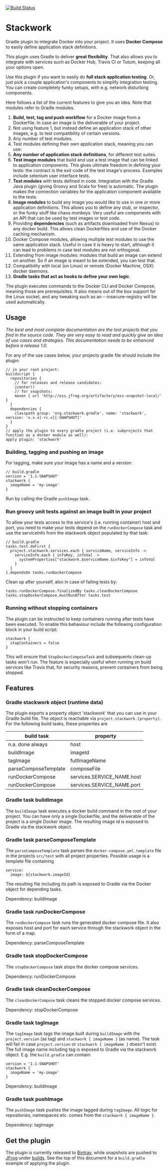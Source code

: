 [![Build Status](https://travis-ci.org/stackwork/stackwork.svg?branch=master)](https://travis-ci.org/stackwork/stackwork)
# Stackwork
Gradle plugin to integrate Docker into your project.
It uses **Docker Compose** to easily define application stack definitions.

This plugin uses Gradle to deliver **great flexibility**.
That also allows you to integrate with services such as Docker Hub, Travis CI or Tutum, keeping all your options open.

Use this plugin if you want to easily do **full stack application testing**.
Or, just pick a couple application's components to simplify integration testing.
You can create completely funky setups, with e.g. network disturbing components.

Here follows a list of the current features to give you an idea.
Note that modules refer to Gradle modules.

1. **Build, test, tag and push workflow** for a Docker image from a Dockerfile.
In case an image is the deliverable of your project.
2. Not using feature 1, but instead define an application stack of other images, e.g. to test compatibility of certain versions.
3. Any number of test modules.
4. Test modules defining their own application stack, meaning you can use:
5. **Any number of application stack definitions**, for different test suites.
6. **Test image modules** that build and use a test image that can be linked to application components.
This gives ultimate freedom in defining your tests: the contract is the exit code of the test image's process.
Examples include selenium user interface tests.
7. **Test modules** with tests defined in code.
Integration with the Gradle Java plugin (giving Groovy and Scala for free) is automatic.
The plugin makes the connection variables for the application component available to the tests.
8. **Image modules** to build any image you would like to use in one or more application definitions.
This allows you to define any stub, or inspector, or the funky stuff like chaos monkeys.
Very useful are components with an API that can be used by test images or test code.
9. Providing **dependencies** (such as artifacts downloaded from Nexus) to any docker build.
This allows clean Dockerfiles and use of the Docker caching mechanism.
10. Docker Compose modules, allowing multiple test modules to use the same application stack.
Useful in case it is heavy to start, although it can lead to problems in case test modules are not orthogonal.
11. Extending from image modules: modules that build an image can extend on another.
So if an image is meant to be extended, you can test that.
12. Compatibility with local (on Linux) or remote (Docker Machine, OSX) docker daemons.
13. **Gradle tasks that act as hooks to define your own logic**.

The plugin executes commands to the Docker CLI and Docker Compose, meaning those are prerequisites.
It also means out of the box support for the Linux socket, and any tweaking such as an --insecure-registry will be used automatically.

## Usage

*The best and most complete documentation are the test projects that you find in the source code.
They are very easy to read and quickly give an idea of use cases and strategies.
This documentation needs to be enhanced before a release 1.0.*

For any of the use cases below, your projects gradle file should include the plugin:

    // in your root project:
    buildscript {
      repositories {
        // for releases and release candidates:
        jcenter()
        // for snapshots:
        maven { url 'http://oss.jfrog.org/artifactory/oss-snapshot-local/' }
      }
      dependencies {
        classpath group: 'org.stackwork.gradle', name: 'stackwork', version: 'x.x.x[-rc.x][-SNAPSHOT]'
      }
    }
    // apply the plugin to every gradle project (i.e. subprojects that function as a docker module as well):
    apply plugin: 'stackwork'

### Building, tagging and pushing an image

For tagging, make sure your image has a name and a version:

    // build.gradle
    version = '1.1-SNAPSHOT'
    stackwork {
      imageName = 'my-image'
    }

Run by calling the Gradle `pushImage` task.

### Run groovy unit tests against an image built in your project

To allow your tests access to the service's (i.e. running container) host and port, you need to make your tests depend
on the `runDockerCompose` task and use the serviceInfo from the stackwork object populated by that task:

    // build.gradle
    tasks.test.doFirst {
      project.stackwork.services.each { serviceName, serviceInfo ->
        serviceInfo.each { infoKey, infoVal ->
          systemProperties["stackwork.$serviceName.$infoKey"] = infoVal
        }
      }
    }.dependsOn tasks.runDockerCompose

Clean up after yourself, also in case of failing tests by:

    tasks.runDockerCompose.finalizedBy tasks.cleanDockerCompose
    tasks.stopDockerCompose.mustRunAfter tasks.test

### Running without stopping containers

The plugin can be instructed to keep containers running after tests have been executed. To enable this behaviour
include the following configuration block in your build script:

    stackwork {
      stopContainers = false
    }

This will ensure that `StopDockerComposeTask` and subsequents clean-up tasks won't run. The feature is especially
useful when running on build services like Travis that, for security reasons, prevent containers from being stopped.

## Features

### Gradle stackwork object (runtime data)

The plugin exports a property object 'stackwork' that you can use in your Gradle build file.
The object is reachable via `project.stackwork.[property]`. For the following build tasks, these properties are

build task | property
---------- | -------------
n.a. done always | host
buildImage | imageId
tagImage   | fullImageName
parseComposeTemplate | composeFile
runDockerCompose | services.SERVICE_NAME.host
runDockerCompose | services.SERVICE_NAME.port


### Gradle task buildImage

The `buildImage` task executes a docker build command in the root of your project.
You can have only a single Dockerfile, and the deliverable of the project is a single Docker image.
The resulting image id is exposed to Gradle via the stackwork object.

### Gradle task parseComposeTemplate

The `parseComposeTemplate` task parses the `docker-compose.yml.template` file in the projects `src/test` with all
project properties. Possible usage is a template file containing

    service:
      image: ${stackwork.imageId}

The resulting file including its path is exposed to Gradle via the Docker object for depending tasks.

Dependency: buildImage

### Gradle task runDockerCompose

The `runDockerCompose` task runs the generated docker compose file. It also exposes host and port for each service
through the stackwork object in the form of a map.

Dependency: parseComposeTemplate

### Gradle task stopDockerCompose

The `stopDockerCompose` task stops the docker compose services.

Dependency: runDockerCompose

### Gradle task cleanDockerCompose

The `cleanDockerCompose` task cleans the stopped docker compose services.

Dependency: stopDockerCompose


### Gradle task tagImage

The `tagImage` task tags the image built during `buildImage` with the `project.version` (as tag) and
`stackwork { imageName }` (as name). The task will fail in case `project.version` or `stackwork { imageName }` doesn't exist.
The full image name including tag is exposed to Gradle via the stackwork object.
E.g. the `build.gradle` can contain:

    version = '1.1-SNAPSHOT'
    stackwork {
      imageName = 'my-image'
    }

Dependency: buildImage

### Gradle task pushImage

The `pushImage` task pushes the image tagged during `tagImage`. All logic for repositories, namespaces etc. comes from
the `stackwork { imageName }`.

Dependency: tagImage

## Get the plugin

The plugin is currently released to [Bintray][bt], while snapshots are pushed to [JFrog][jf] under [builds][jfb].
See the top of this document for a `build.gradle` example of applying the plugin.

[bt]: https://bintray.com/stackwork/gradle-plugins/stackwork
[jf]: https://oss.jfrog.org
[jfb]: https://oss.jfrog.org/artifactory/webapp/#/builds/stackwork
